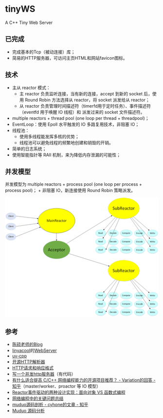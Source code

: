 # tinyWS
A C++ Tiny Web Server

## 已完成

- 完成基本的Tcp（被动连接）库；
- 简易的HTTP服务器，可访问主页HTML和网站favicon图标。

## 技术

- 主从 reactor 模式：
    - 主 reactor 负责监听连接，当有新的连接，accept 到新的 socket 后，使用 Round Robin 方法选择从 reactor，将 socket 派发给从 reactor；
    - 从 reactor 负责管理时间描述符（timerfd用于定时任务）、事件描述符（eventfd 用于唤醒 IO 线程）和 派发过来的 socket 文件描述符。
- multiple reactors + thread pool (one loop per thread + threadpool)； 
- EventLoop：使用 Epoll 水平触发的 IO 多路复用技术，非阻塞 IO；
- 线程池：
    - 使用多线程能发挥多核的优势；
    - 线程池可以避免线程的频繁地创建和销毁的开销。
- 简单的日志系统；
- 使用智能指针等 RAII 机制，来为降低内存泄漏的可能性；

## 并发模型

并发模型为 multiple reactors + process pool (one loop per process + process pool)； + 非阻塞 IO，新连接使用 Round Robin 策略派发。

![并发模型](doc/model.png)



## 参考

- [陈硕老师的Blog](http://www.cppblog.com/solstice/)
- [linyacool](https://github.com/linyacool)的[WebServer](https://github.com/linyacool/WebServer)
- [uv-cpp](https://github.com/wlgq2/uv-cpp)
- [开源HTTP解析器](https://www.cnblogs.com/arnoldlu/p/6497837.html)
- [HTTP请求和响应格式](https://www.cnblogs.com/yaozhongxiao/archive/2013/03/02/2940252.html)
- [写一个并发http服务器](https://zhuanlan.zhihu.com/p/23336565)（有代码）
- [有什么适合提高 C/C++ 网络编程能力的开源项目推荐？ - Variation的回答 - 知乎](https://www.zhihu.com/question/20124494/answer/733016078)（master/worker、proactor 等 IO 模型）
- [Reactor事件驱动的两种设计实现：面向对象 VS 函数式编程](http://www.cnblogs.com/me115/p/5088914.html)
- [网络编程中的关键问题总结](https://www.cnblogs.com/me115/p/5092091.html)
- [muduo源码剖析 - cyhone的文章 - 知乎](https://zhuanlan.zhihu.com/p/85101271)
- [Muduo 源码分析](https://youjiali1995.github.io/network/muduo/)
